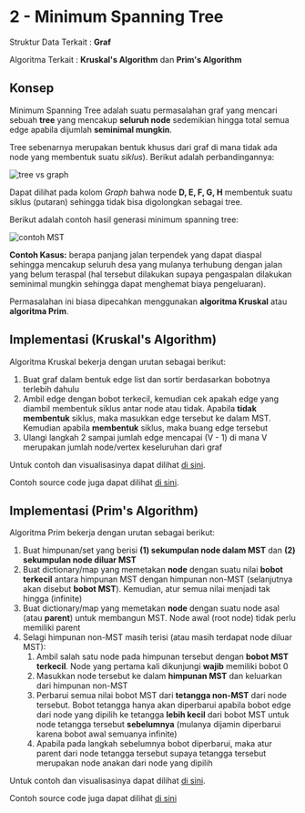 # 2 - Minimum Spanning Tree

Struktur Data Terkait : **Graf**

Algoritma Terkait : **Kruskal's Algorithm** dan **Prim's Algorithm**

## Konsep

Minimum Spanning Tree adalah suatu permasalahan graf yang mencari sebuah **tree** yang mencakup **seluruh node** sedemikian hingga total semua edge apabila dijumlah **seminimal mungkin**.

Tree sebenarnya merupakan bentuk khusus dari graf di mana tidak ada node yang membentuk suatu *siklus*). Berikut adalah perbandingannya:

![tree vs graph](https://techdifferences.com/wp-content/uploads/2018/03/Untitled-1.jpg)

Dapat dilihat pada kolom *Graph* bahwa node **D, E, F, G, H** membentuk suatu siklus (putaran) sehingga tidak bisa digolongkan sebagai tree.

Berikut adalah contoh hasil generasi minimum spanning tree:

![contoh MST](https://www.researchgate.net/profile/Soran-Saeed/publication/330778836/figure/fig2/AS:721420615168005@1549011486980/Example-of-Minimum-spanning-tree-11.jpg)

**Contoh Kasus:** berapa panjang jalan terpendek yang dapat diaspal sehingga mencakup seluruh desa yang mulanya terhubung dengan jalan yang belum teraspal (hal tersebut dilakukan supaya pengaspalan dilakukan seminimal mungkin sehingga dapat menghemat biaya pengeluaran).

Permasalahan ini biasa dipecahkan menggunakan **algoritma Kruskal** atau **algoritma Prim**.

## Implementasi (Kruskal's Algorithm)

Algoritma Kruskal bekerja dengan urutan sebagai berikut:

1. Buat graf dalam bentuk edge list dan sortir berdasarkan bobotnya terlebih dahulu
2. Ambil edge dengan bobot terkecil, kemudian cek apakah edge yang diambil membentuk siklus antar node atau tidak. Apabila **tidak membentuk** siklus, maka masukkan edge tersebut ke dalam MST. Kemudian apabila **membentuk** siklus, maka buang edge tersebut
3. Ulangi langkah 2 sampai jumlah edge mencapai (V - 1) di mana V merupakan jumlah node/vertex keseluruhan dari graf

Untuk contoh dan visualisasinya dapat dilihat [di sini](https://www.geeksforgeeks.org/kruskals-minimum-spanning-tree-algorithm-greedy-algo-2/).

Contoh source code juga dapat dilihat [di sini](./2-mst-kruskal.cpp).

## Implementasi (Prim's Algorithm)

Algoritma Prim bekerja dengan urutan sebagai berikut:

1. Buat himpunan/set yang berisi **(1) sekumpulan node dalam MST** dan **(2) sekumpulan node diluar MST**
2. Buat dictionary/map yang memetakan **node** dengan suatu nilai **bobot terkecil** antara himpunan MST dengan himpunan non-MST (selanjutnya akan disebut **bobot MST**). Kemudian, atur semua nilai menjadi tak hingga (infinite)
3. Buat dictionary/map yang memetakan **node** dengan suatu node asal (atau **parent**) untuk membangun MST. Node awal (root node) tidak perlu memiliki parent
4. Selagi himpunan non-MST masih terisi (atau masih terdapat node diluar MST):
    1. Ambil salah satu node pada himpunan tersebut dengan **bobot MST terkecil**. Node yang pertama kali dikunjungi **wajib** memiliki bobot 0
    2. Masukkan node tersebut ke dalam **himpunan MST** dan keluarkan dari himpunan non-MST
    3. Perbarui semua nilai bobot MST dari **tetangga non-MST** dari node tersebut. Bobot tetangga hanya akan diperbarui apabila bobot edge dari node yang dipilih ke tetangga **lebih kecil** dari bobot MST untuk node tetangga tersebut **sebelumnya** (mulanya dijamin diperbarui karena bobot awal semuanya infinite)
    4. Apabila pada langkah sebelumnya bobot diperbarui, maka atur parent dari node tetangga tersebut supaya tetangga tersebut merupakan node anakan dari node yang dipilih

Untuk contoh dan visualisasinya dapat dilihat [di sini](https://www.geeksforgeeks.org/prims-minimum-spanning-tree-mst-greedy-algo-5/).

Contoh source code juga dapat dilihat [di sini](./2-mst-prim.cpp)
